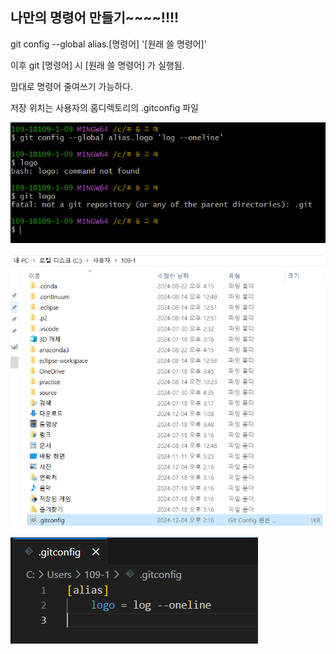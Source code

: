 ## 나만의 명령어 만들기~~~~!!!!

git config --global alias.[명령어] '[원래 쓸 명령어]'

이후 git [명령어] 시 [원래 쓸 명령어] 가 실행됨.

맘대로 명령어 줄여쓰기 가능하다.

저장 위치는 사용자의 홈디렉토리의 .gitconfig 파일

<img src = "./img/12_1.PNG"><img/>

<img src = "./img/12_2.PNG"><img/>

<img src = "./img/12_3.PNG"><img/>
